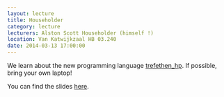 ```yaml
---
layout: lecture
title: Householder
category: lecture
lecturers: Alston Scott Householder (himself !)
location: Van Katwijkzaal HB 03.240
date: 2014-03-13 17:00:00
---
```


We learn about the new programming language [trefethen_hp]. If possible, bring your own laptop!

You can find the slides [here](/presentations/householder/householder.pdf).

[trefethen_hp]: http://www.stat.uchicago.edu/~lekheng/courses/302/classics/